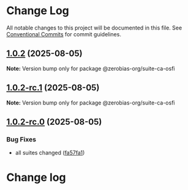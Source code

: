 # Change Log

All notable changes to this project will be documented in this file.
See [Conventional Commits](https://conventionalcommits.org) for commit guidelines.

## [1.0.2](https://github.com/zerobias-org/suite/compare/@zerobias-org/suite-ca-osfi@1.0.2-rc.1...@zerobias-org/suite-ca-osfi@1.0.2) (2025-08-05)

**Note:** Version bump only for package @zerobias-org/suite-ca-osfi





## [1.0.2-rc.1](https://github.com/zerobias-org/suite/compare/@zerobias-org/suite-ca-osfi@1.0.2-rc.0...@zerobias-org/suite-ca-osfi@1.0.2-rc.1) (2025-08-05)

**Note:** Version bump only for package @zerobias-org/suite-ca-osfi





## [1.0.2-rc.0](https://github.com/zerobias-org/suite/compare/@zerobias-org/suite-ca-osfi@1.0.1...@zerobias-org/suite-ca-osfi@1.0.2-rc.0) (2025-08-05)


### Bug Fixes

* all suites changed ([fa57fa1](https://github.com/zerobias-org/suite/commit/fa57fa1af7628003297df46b2d7740fe95bd2666))





# Change log
